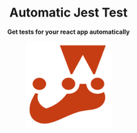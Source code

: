 <!-- @format -->

<div align="center">
    <h1>Automatic Jest Test</h1>
    <p>
        <strong>Get tests for your react app automatically</strong>
    </p>
    <img src="./public/favicon.ico" alt="Logo" width="200" height="200">
</div>
